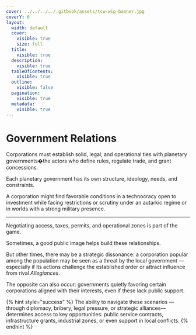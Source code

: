 ```yaml
---
cover: ../../../../.gitbook/assets/tcw-wip-banner.jpg
coverY: 0
layout:
  width: default
  cover:
    visible: true
    size: full
  title:
    visible: true
  description:
    visible: true
  tableOfContents:
    visible: true
  outline:
    visible: false
  pagination:
    visible: true
  metadata:
    visible: true
---
```


# Government Relations

Corporations must establish solid, legal, and operational ties with planetary governments�the actors who define rules, regulate trade, and grant concessions.

Each planetary government has its own structure, ideology, needs, and constraints.

A corporation might find favorable conditions in a technocracy open to investment while facing restrictions or scrutiny under an autarkic regime or in worlds with a strong military presence.

***

Negotiating access, taxes, permits, and operational zones is part of the game.

Sometimes, a good public image helps build these relationships.

But other times, there may be a strategic dissonance: a corporation popular among the population may be seen as a threat by the local government —especially if its actions challenge the established order or attract influence from rival _Allegiances_.

The opposite can also occur: governments quietly favoring certain corporations aligned with their interests, even if these lack public support.

{% hint style="success" %}
The ability to navigate these scenarios —through diplomacy, bribery, legal pressure, or strategic alliances— determines access to key opportunities: public service contracts, infrastructure grants, industrial zones, or even support in local conflicts.
{% endhint %}
